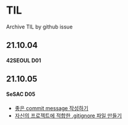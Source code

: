 # TIL
Archive TIL by github issue

## 21.10.04

#### 42SEOUL D01

## 21.10.05 

#### SeSAC D05

* [좋은 commit message 작성하기](https://github.com/sseungmn/TIL/issues/1)
* [자신의 프로젝트에 적합한 .gitignore 파일 만들기](https://github.com/sseungmn/TIL/issues/2)
